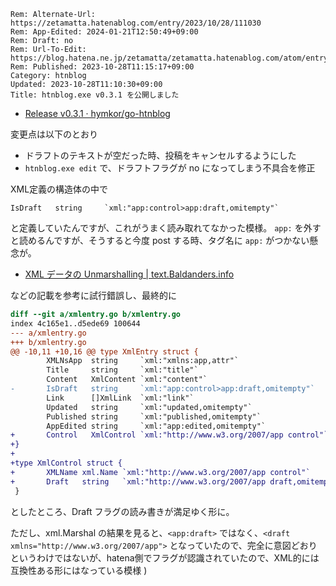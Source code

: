 ```header
Rem: Alternate-Url: https://zetamatta.hatenablog.com/entry/2023/10/28/111030
Rem: App-Edited: 2024-01-21T12:50:49+09:00
Rem: Draft: no
Rem: Url-To-Edit: https://blog.hatena.ne.jp/zetamatta/zetamatta.hatenablog.com/atom/entry/6801883189054018842
Rem: Published: 2023-10-28T11:15:17+09:00
Category: htnblog
Updated: 2023-10-28T11:10:30+09:00
Title: htnblog.exe v0.3.1 を公開しました
```
- [Release v0.3.1 · hymkor/go-htnblog](https://github.com/hymkor/go-htnblog/releases/tag/v0.3.1)

変更点は以下のとおり

- ドラフトのテキストが空だった時、投稿をキャンセルするようにした
- `htnblog.exe edit` で、ドラフトフラグが no になってしまう不具合を修正

XML定義の構造体の中で

```
IsDraft   string     `xml:"app:control>app:draft,omitempty"`
```

と定義していたんですが、これがうまく読み取れてなかった模様。
`app:` を外すと読めるんですが、そうすると今度 post する時、タグ名に `app:` がつかない懸念が。

- [XML データの Unmarshalling | text.Baldanders.info](https://text.baldanders.info/golang/unmarshalling-xml/)

などの記載を参考に試行錯誤し、最終的に

```diff
diff --git a/xmlentry.go b/xmlentry.go
index 4c165e1..d5ede69 100644
--- a/xmlentry.go
+++ b/xmlentry.go
@@ -10,11 +10,16 @@ type XmlEntry struct {
        XMLNsApp  string     `xml:"xmlns:app,attr"`
        Title     string     `xml:"title"`
        Content   XmlContent `xml:"content"`
-       IsDraft   string     `xml:"app:control>app:draft,omitempty"`
        Link      []XmlLink  `xml:"link"`
        Updated   string     `xml:"updated,omitempty"`
        Published string     `xml:"published,omitempty"`
        AppEdited string     `xml:"app:edited,omitempty"`
+       Control   XmlControl `xml:"http://www.w3.org/2007/app control"`
+}
+
+type XmlControl struct {
+       XMLName xml.Name `xml:"http://www.w3.org/2007/app control"`
+       Draft   string   `xml:"http://www.w3.org/2007/app draft,omitempty"`
 }
```

としたところ、Draft フラグの読み書きが満足ゆく形に。

ただし、xml.Marshal の結果を見ると、`<app:draft>` ではなく、`<draft xmlns="http://www.w3.org/2007/app">` となっていたので、完全に意図どおりというわけではないが、hatena側でフラグが認識されていたので、XML的には互換性ある形にはなっている模様 )
